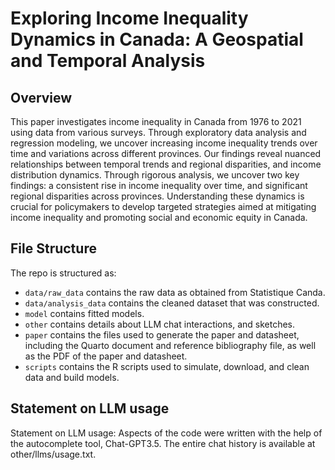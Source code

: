 #  Exploring Income Inequality Dynamics in Canada: A Geospatial and Temporal Analysis

## Overview

This paper investigates income inequality in Canada from 1976 to 2021 using data from various surveys. Through exploratory data analysis and regression modeling, we uncover increasing income inequality trends over time and variations across different provinces. Our findings reveal nuanced relationships between temporal trends and regional disparities, and income distribution dynamics. Through rigorous analysis, we uncover two key findings: a consistent rise in income inequality over time, and significant regional disparities across provinces. Understanding these dynamics is crucial for policymakers to develop targeted strategies aimed at mitigating income inequality and promoting social and economic equity in Canada.
## File Structure

The repo is structured as:

-   `data/raw_data` contains the raw data as obtained from Statistique Canda.
-   `data/analysis_data` contains the cleaned dataset that was constructed.
-   `model` contains fitted models. 
-   `other` contains details about LLM chat interactions, and sketches.
-   `paper` contains the files used to generate the paper and datasheet, including the Quarto document and reference bibliography file, as well as the PDF of the paper and datasheet. 
-   `scripts` contains the R scripts used to simulate, download, and clean data and build models.


## Statement on LLM usage
Statement on LLM usage: Aspects of the code were written with the help of the autocomplete tool, Chat-GPT3.5. The entire chat history is available at other/llms/usage.txt.

